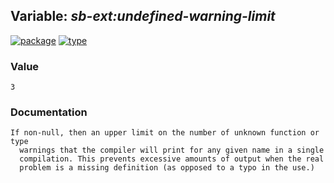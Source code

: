 ## Variable: ***sb-ext:*undefined-warning-limit****
[![package](https://img.shields.io/badge/Package-SB--EXT-5f9ea0.svg?style=social&colorA=999999)](../) [![type](https://img.shields.io/badge/Type-Variable-5f9ea0.svg?style=social&colorA=999999)](../#variable) 
### Value
```
3
```
### Documentation
```
If non-null, then an upper limit on the number of unknown function or type
  warnings that the compiler will print for any given name in a single
  compilation. This prevents excessive amounts of output when the real
  problem is a missing definition (as opposed to a typo in the use.)
```
